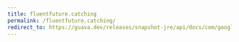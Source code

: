 ```yaml
---
title: fluentfuture.catching
permalink: /fluentfuture.catching/
redirect_to: https://guava.dev/releases/snapshot-jre/api/docs/com/google/common/util/concurrent/FluentFuture.html#catching-java.lang.Class-com.google.common.base.Function-java.util.concurrent.Executor-
---
```

